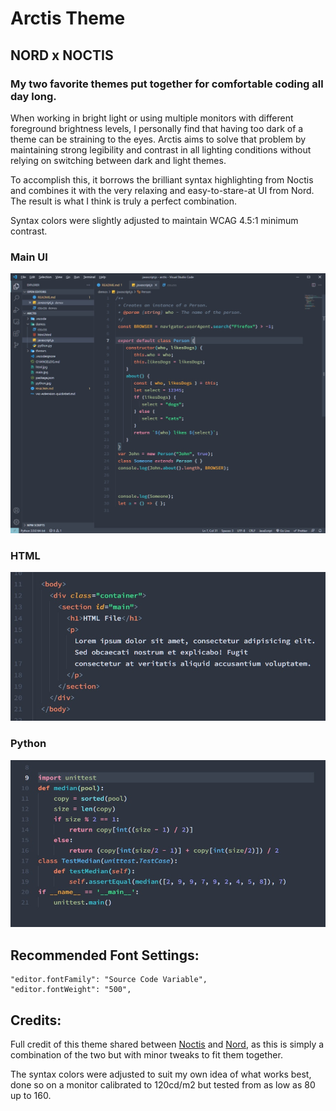 # Arctis Theme          

## NORD x NOCTIS
### My two favorite themes put together for comfortable coding all day long.

When working in bright light or using multiple monitors with different foreground brightness levels, I personally find that having too dark of a theme can be straining to the eyes. Arctis aims to solve that problem by maintaining strong legibility and contrast in all lighting conditions without relying on switching between dark and light themes.

To accomplish this, it borrows the brilliant syntax highlighting from Noctis and combines it with the very relaxing and easy-to-stare-at UI from Nord. The result is what I think is truly a perfect combination.

Syntax colors were slightly adjusted to maintain WCAG 4.5:1 minimum contrast.  

### **Main UI**  
![main](main.jpg)  

### **HTML**  
![html](html.jpg)

### **Python**  
![html](python.jpg)

## Recommended Font Settings:
```
"editor.fontFamily": "Source Code Variable",
"editor.fontWeight": "500",
```

## Credits:
Full credit of this theme shared between [Noctis](https://marketplace.visualstudio.com/items?itemName=liviuschera.noctis) and [Nord](https://marketplace.visualstudio.com/items?itemName=arcticicestudio.nord-visual-studio-code), as this is simply a combination of the two but with minor tweaks to fit them together.

The syntax colors were adjusted to suit my own idea of what works best, done so on a monitor calibrated to 120cd/m2 but tested from as low as 80 up to 160.